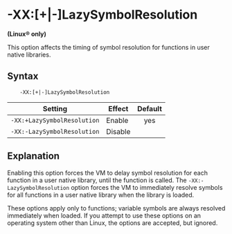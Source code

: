<!--
* Copyright (c) 2017, 2018 IBM Corp. and others
*
* This program and the accompanying materials are made
* available under the terms of the Eclipse Public License 2.0
* which accompanies this distribution and is available at
* https://www.eclipse.org/legal/epl-2.0/ or the Apache
* License, Version 2.0 which accompanies this distribution and
* is available at https://www.apache.org/licenses/LICENSE-2.0.
*
* This Source Code may also be made available under the
* following Secondary Licenses when the conditions for such
* availability set forth in the Eclipse Public License, v. 2.0
* are satisfied: GNU General Public License, version 2 with
* the GNU Classpath Exception [1] and GNU General Public
* License, version 2 with the OpenJDK Assembly Exception [2].
*
* [1] https://www.gnu.org/software/classpath/license.html
* [2] http://openjdk.java.net/legal/assembly-exception.html
*
* SPDX-License-Identifier: EPL-2.0 OR Apache-2.0 OR GPL-2.0 WITH
* Classpath-exception-2.0 OR LicenseRef-GPL-2.0 WITH Assembly-exception
-->

# -XX:\[+|-\]LazySymbolResolution

**(Linux&reg; only)**

This option affects the timing of symbol resolution for functions in user native libraries.

## Syntax

        -XX:[+|-]LazySymbolResolution

| Setting                     | Effect  | Default                                                                            |
|-----------------------------|---------|:----------------------------------------------------------------------------------:|
| `-XX:+LazySymbolResolution` | Enable  | <i class="fa fa-check" aria-hidden="true"></i><span class="sr-only">yes</span> |
| `-XX:-LazySymbolResolution` | Disable |                                                                                    |

## Explanation

Enabling this option forces the VM to delay symbol resolution for each function in a user native library, until the function is called.
The `-XX:-LazySymbolResolution` option forces the VM to immediately resolve symbols for all functions in a user native library when the library is loaded.

These options apply only to functions; variable symbols are always resolved immediately when loaded. If you attempt to use these options on an operating system other than Linux, the options are accepted, but ignored.



<!-- ==== END OF TOPIC ==== xxlazysymbolresolution.md ==== -->
